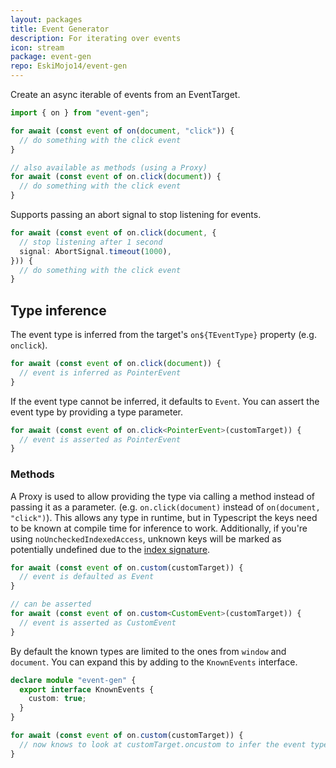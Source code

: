 ```yaml
---
layout: packages
title: Event Generator
description: For iterating over events
icon: stream
package: event-gen
repo: EskiMojo14/event-gen
---
```


Create an async iterable of events from an EventTarget.

```ts
import { on } from "event-gen";

for await (const event of on(document, "click")) {
  // do something with the click event
}

// also available as methods (using a Proxy)
for await (const event of on.click(document)) {
  // do something with the click event
}
```

Supports passing an abort signal to stop listening for events.

```ts
for await (const event of on.click(document, {
  // stop listening after 1 second
  signal: AbortSignal.timeout(1000),
})) {
  // do something with the click event
}
```

## Type inference

The event type is inferred from the target's `on${TEventType}` property (e.g. `onclick`).

```ts
for await (const event of on.click(document)) {
  // event is inferred as PointerEvent
}
```

If the event type cannot be inferred, it defaults to `Event`. You can assert the event type by providing a type parameter.

```ts
for await (const event of on.click<PointerEvent>(customTarget)) {
  // event is asserted as PointerEvent
}
```

### Methods

A Proxy is used to allow providing the type via calling a method instead of passing it as a parameter. (e.g. `on.click(document)` instead of `on(document, "click")`). This allows any type in runtime, but in Typescript the keys need to be known at compile time for inference to work. Additionally, if you're using `noUncheckedIndexedAccess`, unknown keys will be marked as potentially undefined due to the [index signature](https://github.com/microsoft/TypeScript/issues/47594).

```ts
for await (const event of on.custom(customTarget)) {
  // event is defaulted as Event
}

// can be asserted
for await (const event of on.custom<CustomEvent>(customTarget)) {
  // event is asserted as CustomEvent
}
```

By default the known types are limited to the ones from `window` and `document`. You can expand this by adding to the `KnownEvents` interface.

```ts
declare module "event-gen" {
  export interface KnownEvents {
    custom: true;
  }
}

for await (const event of on.custom(customTarget)) {
  // now knows to look at customTarget.oncustom to infer the event type
}
```
